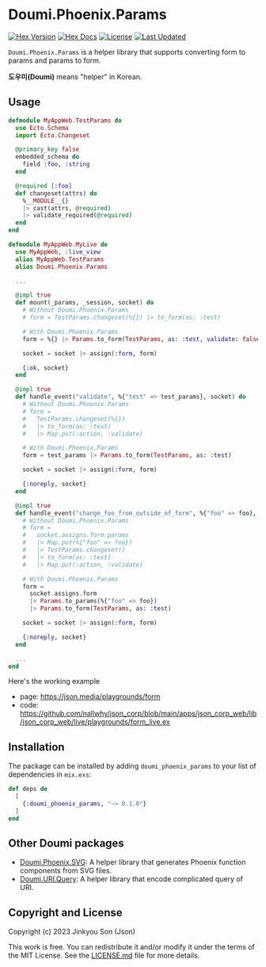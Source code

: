 # Doumi.Phoenix.Params

[![Hex Version](https://img.shields.io/hexpm/v/doumi_phoenix_params.svg)](https://hex.pm/packages/doumi_phoenix_params)
[![Hex Docs](https://img.shields.io/badge/hex-docs-lightgreen.svg)](https://hexdocs.pm/doumi_phoenix_params/)
[![License](https://img.shields.io/hexpm/l/doumi_phoenix_params.svg)](https://github.com/nallwhy/doumi_phoenix_params/blob/master/LICENSE.md)
[![Last Updated](https://img.shields.io/github/last-commit/nallwhy/doumi_phoenix_params.svg)](https://github.com/nallwhy/doumi_phoenix_params/commits/main)

<!-- MDOC !-->

`Doumi.Phoenix.Params` is a helper library that supports converting form to params and params to form.

**도우미(Doumi)** means "helper" in Korean.

## Usage

```elixir
defmodule MyAppWeb.TestParams do
  use Ecto.Schema
  import Ecto.Changeset

  @primary_key false
  embedded_schema do
    field :foo, :string
  end

  @required [:foo]
  def changeset(attrs) do
    %__MODULE__{}
    |> cast(attrs, @required)
    |> validate_required(@required)
  end
end

defmodule MyAppWeb.MyLive do
  use MyAppWeb, :live_view
  alias MyAppWeb.TestParams
  alias Doumi.Phoenix.Params

  ...

  @impl true
  def mount(_params, _session, socket) do
    # Without Doumi.Phoenix.Params
    # form = TestParams.changeset(%{}) |> to_form(as: :test)

    # With Doumi.Phoenix.Params
    form = %{} |> Params.to_form(TestParams, as: :test, validate: false)

    socket = socket |> assign(:form, form)

    {:ok, socket}
  end

  @impl true
  def handle_event("validate", %{"test" => test_params}, socket) do
    # Without Doumi.Phoenix.Params
    # form =
    #   TestParams.changeset(%{})
    #   |> to_form(as: :test)
    #   |> Map.put(:action, :validate)

    # With Doumi.Phoenix.Params
    form = test_params |> Params.to_form(TestParams, as: :test)

    socket = socket |> assign(:form, form)

    {:noreply, socket}
  end

  @impl true
  def handle_event("change_foo_from_outside_of_form", %{"foo" => foo}, socket) do
    # Without Doumi.Phoenix.Params
    # form =
    #   socket.assigns.form.params
    #   |> Map.put(%{"foo" => foo})
    #   |> TestParams.changeset()
    #   |> to_form(as: :test)
    #   |> Map.put(:action, :validate)

    # With Doumi.Phoenix.Params
    form =
      socket.assigns.form
      |> Params.to_params(%{"foo" => foo})
      |> Params.to_form(TestParams, as: :test)

    socket = socket |> assign(:form, form)

    {:noreply, socket}
  end

  ...
end
```

Here's the working example

- page: https://json.media/playgrounds/form
- code: https://github.com/nallwhy/json_corp/blob/main/apps/json_corp_web/lib/json_corp_web/live/playgrounds/form_live.ex

## Installation

The package can be installed by adding `doumi_phoenix_params` to your list of dependencies in `mix.exs`:

```elixir
def deps do
  [
    {:doumi_phoenix_params, "~> 0.1.0"}
  ]
end
```

<!-- MDOC !-->

## Other Doumi packages

- [Doumi.Phoenix.SVG](https://github.com/nallwhy/doumi_phoenix_svg): A helper library that generates Phoenix function components from SVG files.
- [Doumi.URI.Query](https://github.com/nallwhy/doumi_uri_query): A helper library that encode complicated query of URI.

## Copyright and License

Copyright (c) 2023 Jinkyou Son (Json)

This work is free. You can redistribute it and/or modify it under the
terms of the MIT License. See the [LICENSE.md](./LICENSE.md) file for more details.
